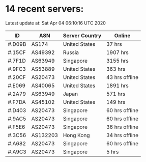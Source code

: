 # 14 recent servers:

Latest update at: Sat Apr 04 06:10:16 UTC 2020

| ID | ASN | Server Country | Online |
| -- | --- | -------------- | ------ |
| #.D09B | AS174 | United States | 37 hrs |
| #.15CF | AS49392 | Russia | 1907 hrs |
| #.7F1D | AS63949 | Singapore | 3155 hrs |
| #.9FC3 | AS53889 | United States | 363 hrs |
| #.20CF | AS20473 | United States | 43 hrs offline |
| #.E069 | AS40065 | United States | 1891 hrs |
| #.2A79 | AS63949 | Japan | 571 hrs |
| #.F7DA | AS45102 | United States | 149 hrs |
| #.D403 | AS20473 | Singapore | 60 hrs offline |
| #.9AC5 | AS20473 | Singapore | 60 hrs offline |
| #.F5E6 | AS20473 | Singapore | 36 hrs offline |
| #.3C56 | AS132203 | Hong Kong | 34 hrs offline |
| #.A682 | AS20473 | Singapore | 60 hrs offline |
| #.A9C3 | AS20473 | Singapore | 5 hrs |

